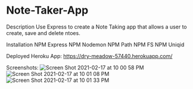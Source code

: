 # Note-Taker-App

Description
Use Express to create a Note Taking app that allows a user to create, save and delete ntoes.

Installation
NPM Express
NPM Nodemon
NPM Path
NPM FS
NPM Uniqid

Deployed Heroku App:
https://dry-meadow-57440.herokuapp.com/

Screenshots:
![Screen Shot 2021-02-17 at 10 00 58 PM](https://user-images.githubusercontent.com/66282427/108299192-f9b8a880-716b-11eb-8a4e-79b872061db8.png)
![Screen Shot 2021-02-17 at 10 01 08 PM](https://user-images.githubusercontent.com/66282427/108299195-fae9d580-716b-11eb-95a6-378a7c5036cf.png)
![Screen Shot 2021-02-17 at 10 01 33 PM](https://user-images.githubusercontent.com/66282427/108299198-fcb39900-716b-11eb-82e7-1ac8d3f9f2f1.png)

